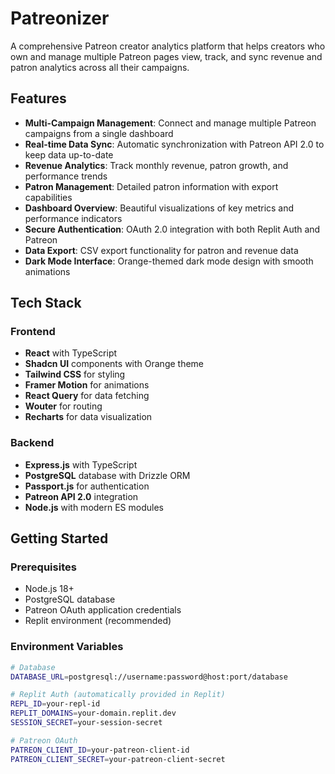 # Patreonizer

A comprehensive Patreon creator analytics platform that helps creators who own and manage multiple Patreon pages view, track, and sync revenue and patron analytics across all their campaigns.

## Features

- **Multi-Campaign Management**: Connect and manage multiple Patreon campaigns from a single dashboard
- **Real-time Data Sync**: Automatic synchronization with Patreon API 2.0 to keep data up-to-date
- **Revenue Analytics**: Track monthly revenue, patron growth, and performance trends
- **Patron Management**: Detailed patron information with export capabilities
- **Dashboard Overview**: Beautiful visualizations of key metrics and performance indicators
- **Secure Authentication**: OAuth 2.0 integration with both Replit Auth and Patreon
- **Data Export**: CSV export functionality for patron and revenue data
- **Dark Mode Interface**: Orange-themed dark mode design with smooth animations

## Tech Stack

### Frontend
- **React** with TypeScript
- **Shadcn UI** components with Orange theme
- **Tailwind CSS** for styling
- **Framer Motion** for animations
- **React Query** for data fetching
- **Wouter** for routing
- **Recharts** for data visualization

### Backend
- **Express.js** with TypeScript
- **PostgreSQL** database with Drizzle ORM
- **Passport.js** for authentication
- **Patreon API 2.0** integration
- **Node.js** with modern ES modules

## Getting Started

### Prerequisites
- Node.js 18+ 
- PostgreSQL database
- Patreon OAuth application credentials
- Replit environment (recommended)

### Environment Variables
```bash
# Database
DATABASE_URL=postgresql://username:password@host:port/database

# Replit Auth (automatically provided in Replit)
REPL_ID=your-repl-id
REPLIT_DOMAINS=your-domain.replit.dev
SESSION_SECRET=your-session-secret

# Patreon OAuth
PATREON_CLIENT_ID=your-patreon-client-id
PATREON_CLIENT_SECRET=your-patreon-client-secret
